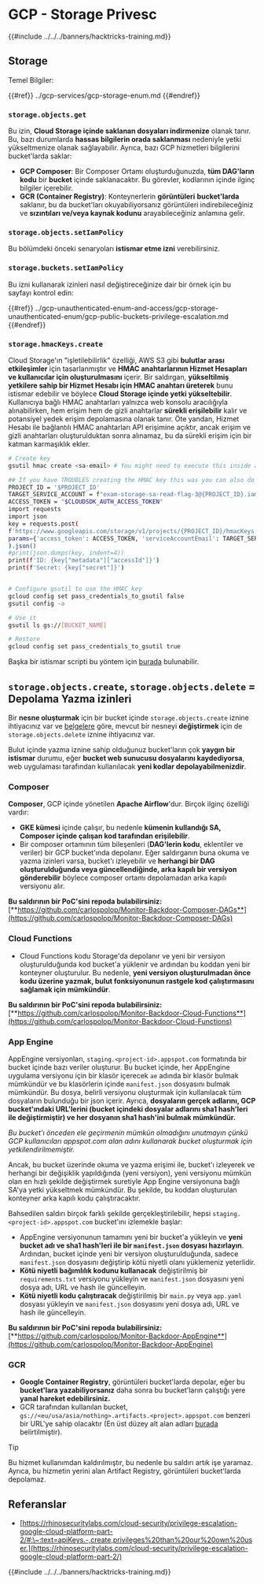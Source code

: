 # GCP - Storage Privesc

{{#include ../../../banners/hacktricks-training.md}}

## Storage

Temel Bilgiler:

{{#ref}}
../gcp-services/gcp-storage-enum.md
{{#endref}}

### `storage.objects.get`

Bu izin, **Cloud Storage içinde saklanan dosyaları indirmenize** olanak tanır. Bu, bazı durumlarda **hassas bilgilerin orada saklanması** nedeniyle yetki yükseltmenize olanak sağlayabilir. Ayrıca, bazı GCP hizmetleri bilgilerini bucket'larda saklar:

- **GCP Composer**: Bir Composer Ortamı oluşturduğunuzda, **tüm DAG'ların kodu** bir **bucket** içinde saklanacaktır. Bu görevler, kodlarının içinde ilginç bilgiler içerebilir.
- **GCR (Container Registry)**: Konteynerlerin **görüntüleri** **bucket'larda** saklanır, bu da bucket'ları okuyabiliyorsanız görüntüleri indirebileceğiniz ve **sızıntıları ve/veya kaynak kodunu** arayabileceğiniz anlamına gelir.

### `storage.objects.setIamPolicy`

Bu bölümdeki önceki senaryoları **istismar etme izni** verebilirsiniz.

### **`storage.buckets.setIamPolicy`**

Bu izni kullanarak izinleri nasıl değiştireceğinize dair bir örnek için bu sayfayı kontrol edin:

{{#ref}}
../gcp-unauthenticated-enum-and-access/gcp-storage-unauthenticated-enum/gcp-public-buckets-privilege-escalation.md
{{#endref}}

### `storage.hmacKeys.create`

Cloud Storage'ın "işletilebilirlik" özelliği, AWS S3 gibi **bulutlar arası etkileşimler** için tasarlanmıştır ve **HMAC anahtarlarının Hizmet Hesapları ve kullanıcılar için oluşturulmasını** içerir. Bir saldırgan, **yükseltilmiş yetkilere sahip bir Hizmet Hesabı için HMAC anahtarı üreterek** bunu istismar edebilir ve böylece **Cloud Storage içinde yetki yükseltebilir**. Kullanıcıya bağlı HMAC anahtarları yalnızca web konsolu aracılığıyla alınabilirken, hem erişim hem de gizli anahtarlar **sürekli erişilebilir** kalır ve potansiyel yedek erişim depolamasına olanak tanır. Öte yandan, Hizmet Hesabı ile bağlantılı HMAC anahtarları API erişimine açıktır, ancak erişim ve gizli anahtarları oluşturulduktan sonra alınamaz, bu da sürekli erişim için bir katman karmaşıklık ekler.
```bash
# Create key
gsutil hmac create <sa-email> # You might need to execute this inside a VM instance

## If you have TROUBLES creating the HMAC key this was you can also do it contacting the API directly:
PROJECT_ID = '$PROJECT_ID'
TARGET_SERVICE_ACCOUNT = f"exam-storage-sa-read-flag-3@{PROJECT_ID}.iam.gserviceaccount.com"
ACCESS_TOKEN = "$CLOUDSDK_AUTH_ACCESS_TOKEN"
import requests
import json
key = requests.post(
f'https://www.googleapis.com/storage/v1/projects/{PROJECT_ID}/hmacKeys',
params={'access_token': ACCESS_TOKEN, 'serviceAccountEmail': TARGET_SERVICE_ACCOUNT}
).json()
#print(json.dumps(key, indent=4))
print(f'ID: {key["metadata"]["accessId"]}')
print(f'Secret: {key["secret"]}')


# Configure gsutil to use the HMAC key
gcloud config set pass_credentials_to_gsutil false
gsutil config -a

# Use it
gsutil ls gs://[BUCKET_NAME]

# Restore
gcloud config set pass_credentials_to_gsutil true
```
Başka bir istismar scripti bu yöntem için [burada](https://github.com/RhinoSecurityLabs/GCP-IAM-Privilege-Escalation/blob/master/ExploitScripts/storage.hmacKeys.create.py) bulunabilir.

## `storage.objects.create`, `storage.objects.delete` = Depolama Yazma izinleri

Bir **nesne oluşturmak** için bir bucket içinde `storage.objects.create` iznine ihtiyacınız var ve [belgelere](https://cloud.google.com/storage/docs/access-control/iam-permissions#object_permissions) göre, mevcut bir nesneyi **değiştirmek** için de `storage.objects.delete` iznine ihtiyacınız var.

Bulut içinde yazma iznine sahip olduğunuz bucket'ların çok **yaygın bir istismar** durumu, eğer **bucket web sunucusu dosyalarını kaydediyorsa**, web uygulaması tarafından kullanılacak **yeni kodlar depolayabilmenizdir**.

### Composer

**Composer**, GCP içinde yönetilen **Apache Airflow**'dur. Birçok ilginç özelliği vardır:

- **GKE kümesi** içinde çalışır, bu nedenle **kümenin kullandığı SA, Composer içinde çalışan kod tarafından erişilebilir**.
- Bir composer ortamının tüm bileşenleri (**DAG'lerin kodu**, eklentiler ve veriler) bir GCP bucket'ında depolanır. Eğer saldırganın buna okuma ve yazma izinleri varsa, bucket'ı izleyebilir ve **herhangi bir DAG oluşturulduğunda veya güncellendiğinde, arka kapılı bir versiyon gönderebilir** böylece composer ortamı depolamadan arka kapılı versiyonu alır.

**Bu saldırının bir PoC'sini repoda bulabilirsiniz:** [**https://github.com/carlospolop/Monitor-Backdoor-Composer-DAGs**](https://github.com/carlospolop/Monitor-Backdoor-Composer-DAGs)

### Cloud Functions

- Cloud Functions kodu Storage'da depolanır ve yeni bir versiyon oluşturulduğunda kod bucket'a yüklenir ve ardından bu koddan yeni bir konteyner oluşturulur. Bu nedenle, **yeni versiyon oluşturulmadan önce kodu üzerine yazmak, bulut fonksiyonunun rastgele kod çalıştırmasını sağlamak için mümkündür**.

**Bu saldırının bir PoC'sini repoda bulabilirsiniz:** [**https://github.com/carlospolop/Monitor-Backdoor-Cloud-Functions**](https://github.com/carlospolop/Monitor-Backdoor-Cloud-Functions)

### App Engine

AppEngine versiyonları, `staging.<project-id>.appspot.com` formatında bir bucket içinde bazı veriler oluşturur. Bu bucket içinde, her AppEngine uygulama versiyonu için bir klasör içerecek `ae` adında bir klasör bulmak mümkündür ve bu klasörlerin içinde `manifest.json` dosyasını bulmak mümkündür. Bu dosya, belirli versiyonu oluşturmak için kullanılacak tüm dosyaların bulunduğu bir json içerir. Ayrıca, **dosyaların gerçek adlarını, GCP bucket'ındaki URL'lerini (bucket içindeki dosyalar adlarını sha1 hash'leri ile değiştirmiştir) ve her dosyanın sha1 hash'ini bulmak mümkündür.**

_Bu bucket'ı önceden ele geçirmenin mümkün olmadığını unutmayın çünkü GCP kullanıcıları appspot.com alan adını kullanarak bucket oluşturmak için yetkilendirilmemiştir._

Ancak, bu bucket üzerinde okuma ve yazma erişimi ile, bucket'ı izleyerek ve herhangi bir değişiklik yapıldığında (yeni versiyon), yeni versiyonu mümkün olan en hızlı şekilde değiştirmek suretiyle App Engine versiyonuna bağlı SA'ya yetki yükseltmek mümkündür. Bu şekilde, bu koddan oluşturulan konteyner arka kapılı kodu çalıştıracaktır.

Bahsedilen saldırı birçok farklı şekilde gerçekleştirilebilir, hepsi `staging.<project-id>.appspot.com` bucket'ını izlemekle başlar:

- AppEngine versiyonunun tamamını yeni bir bucket'a yükleyin ve **yeni bucket adı ve sha1 hash'leri ile bir `manifest.json` dosyası hazırlayın**. Ardından, bucket içinde yeni bir versiyon oluşturulduğunda, sadece `manifest.json` dosyasını değiştirip kötü niyetli olanı yüklemeniz yeterlidir.
- **Kötü niyetli bağımlılık kodunu kullanacak** değiştirilmiş bir `requirements.txt` versiyonu yükleyin ve `manifest.json` dosyasını yeni dosya adı, URL ve hash ile güncelleyin.
- **Kötü niyetli kodu çalıştıracak** değiştirilmiş bir `main.py` veya `app.yaml` dosyası yükleyin ve `manifest.json` dosyasını yeni dosya adı, URL ve hash ile güncelleyin.

**Bu saldırının bir PoC'sini repoda bulabilirsiniz:** [**https://github.com/carlospolop/Monitor-Backdoor-AppEngine**](https://github.com/carlospolop/Monitor-Backdoor-AppEngine)

### GCR

- **Google Container Registry**, görüntüleri bucket'larda depolar, eğer bu **bucket'lara yazabiliyorsanız** daha sonra bu bucket'ların çalıştığı yere **yanal hareket edebilirsiniz.**
- GCR tarafından kullanılan bucket, `gs://<eu/usa/asia/nothing>.artifacts.<project>.appspot.com` benzeri bir URL'ye sahip olacaktır (En üst düzey alt alan adları [burada](https://cloud.google.com/container-registry/docs/pushing-and-pulling) belirtilmiştir).

> [!TIP]
> Bu hizmet kullanımdan kaldırılmıştır, bu nedenle bu saldırı artık işe yaramaz. Ayrıca, bu hizmetin yerini alan Artifact Registry, görüntüleri bucket'larda depolamaz.

## **Referanslar**

- [https://rhinosecuritylabs.com/cloud-security/privilege-escalation-google-cloud-platform-part-2/#:\~:text=apiKeys.-,create,privileges%20than%20our%20own%20user.](https://rhinosecuritylabs.com/cloud-security/privilege-escalation-google-cloud-platform-part-2/)

{{#include ../../../banners/hacktricks-training.md}}
